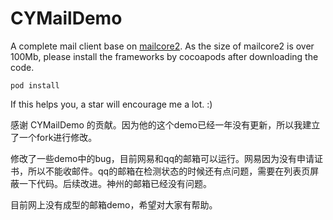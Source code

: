 # CYMailDemo
A complete mail client base on [mailcore2](https://github.com/MailCore/mailcore2).
As the size of mailcore2 is over 100Mb, please install the frameworks by cocoapods after downloading the code.
```
pod install
```
If this helps you, a star will encourage me a lot. :)


感谢 CYMailDemo 的贡献。因为他的这个demo已经一年没有更新，所以我建立了一个fork进行修改。

修改了一些demo中的bug，目前网易和qq的邮箱可以运行。网易因为没有申请证书，所以不能收邮件。qq的邮箱在检测状态的时候还有点问题，需要在列表页屏蔽一下代码。后续改进。神州的邮箱已经没有问题。

目前网上没有成型的邮箱demo，希望对大家有帮助。
